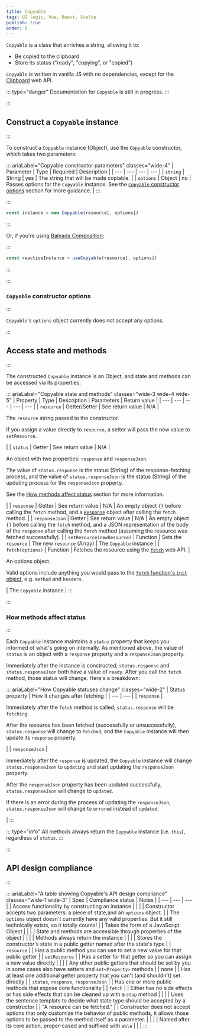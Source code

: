 ```yaml
---
title: Copyable
tags: UI logic, Vue, React, Svelte
publish: true
order: 0
---
```


`Copyable` is a class that enriches a string, allowing it to:
- Be copied to the clipboard
- Store its status ("ready", "copying", or "copied")

`Copyable` is written in vanilla JS with no dependencies, except for the [Clipboard](https://developer.mozilla.org/en-US/docs/Web/API/Clipboard) web API.

::: type="danger"
Documentation for `Copyable` is still in progress.
:::


:::
## Construct a `Copyable` instance
:::

To construct a `Copyable` instance (Object), use the `Copyable` constructor, which takes two parameters:

::: ariaLabel="Copyable constructor parameters" classes="wide-4"
| Parameter | Type | Required | Description |
| --- | --- | --- | --- |
| `string` | String | yes | The string that will be made copiable. |
| `options` | Object | no | Passes options for the `Copyable` instance. See the [`Copyable` constructor options](#Copyable-constructor-options) section for more guidance. |
:::


:::
```js
const instance = new Copyable(resource[, options])
```
:::

Or, if you're using [Baleada Composition](/docs/compositon):

:::
```js
const reactiveInstance = useCopyable(resource[, options])
```
:::


:::
### `Copyable` constructor options
:::

`Copyable`'s `options` object currently does not accept any options.


:::
## Access state and methods
:::

The constructed `Copyable` instance is an Object, and state and methods can be accessed via its properties:


::: ariaLabel="Copyable state and methods" classes="wide-3 wide-4 wide-5"
| Property | Type | Description | Parameters | Return value |
| --- | --- | --- | --- | --- |
| `resource` | Getter/Setter | See return value | N/A | <p>The `resource` string passed to the constructor.</p><p>If you assign a value directly to `resource`, a setter will pass the new value to `setResource`.</p> |
| `status` | Getter | See return value | N/A | <p>An object with two properties: `response` and `responseJson`.</p><p>The value of `status.response` is the status (String) of the response-fetching process, and the value of `status.responseJson` is the status (String) of the updating process for the `responseJson` property.</p><p>See the [How methods affect status](#how-methods-affect-status) section for more information.</p> |
| `response` | Getter | See return value | N/A | An empty object `{}` before calling the `fetch` method, and a [`Response`](https://developer.mozilla.org/en-US/docs/Web/API/Response) object after calling the `fetch` method. |
| `responseJson` | Getter | See return value | N/A | An empty object `{}` before calling the `fetch` method, and a JSON representation of the body of the `response` after calling the `fetch` method (assuming the resource was fetched successfully).  |
| `setResource(newResource)` | Function | Sets the `resource` | The new `resource` (Array) | The `Copyable` instance |
| `fetch(options)` | Function | Fetches the resource using the [`fetch`](https://developer.mozilla.org/en-US/docs/Web/API/WindowOrWorkerGlobalScope/fetch) web API. | <p>An options object.</p><p>Valid options include anything you would pass to the [`fetch` function's `init` object](https://developer.mozilla.org/en-US/docs/Web/API/WindowOrWorkerGlobalScope/fetch), e.g. `method` and `headers`.</p> | The `Copyable` instance |
:::


:::
### How methods affect status
:::

Each `Copyable` instance maintains a `status` property that keeps you informed of what's going on internally. As mentioned above, the value of `status` is an object with a `response` property and a `responseJson` property.

Immediately after the instance is constructed, `status.response` and `status.responseJson` both have a value of `ready`. After you call the `fetch` method, those status will change. Here's a breakdown:

::: ariaLabel="How Copyable statuses change" classes="wide-2"
| Status property | How it changes after fetching |
| --- | --- |
| `response` | <p>Immediately after the `fetch` method is called, `status.response` will be `fetching`.</p><p>After the resource has been fetched (successfully or unsuccessfully), `status.response` will change to `fetched`, and the `Copyable` instance will then update its `response` property.</p> |
| `responseJson` | <p>Immediately after the `response` is updated, the `Copyable` instance will change `status.responseJson` to `updating` and start updating the `responseJson` property.</p><p>After the `responseJson` property has been updated successfully, `status.responseJson` will change to `updated`.</p><p>If there is an error during the process of updating the `responseJson`, `status.responseJson` will change to `errored` instead of `updated`.</p> |
:::

::: type="info"
All methods always return the `Copyable` instance (i.e. `this`), regardless of `status`.
:::


:::
## API design compliance
:::

::: ariaLabel="A table showing Copyable's API design compliance"  classes="wide-1 wide-3"
| Spec | Compliance status | Notes |
| --- | --- | --- |
| Access functionality by constructing an instance | <ApiDesignSpecCheckmark /> |  |
| Constructor accepts two parameters: a piece of state,and an `options` object. | <ApiDesignSpecCheckmark /> | The `options` object doesn't currently have any valid properties. But it still technically exists, so it totally counts! |
| Takes the form of a JavaScript Object | <ApiDesignSpecCheckmark /> |  |
| State and methods are accessible through properties of the object | <ApiDesignSpecCheckmark /> |  |
| Methods always return the instance | <ApiDesignSpecCheckmark /> |  |
| Stores the constructor's state in a public getter named after the state's type | <ApiDesignSpecCheckmark /> | `resource`  |
| Has a public method you can use to set a new value for that public getter | <ApiDesignSpecCheckmark /> | `setResource` |
| Has a setter for that getter so you can assign a new value directly | <ApiDesignSpecCheckmark /> |  |
| Any other public getters that should be set by you in some cases also have setters and `set<Property>` methods | <ApiDesignSpecCheckmark /> | none |
| Has at least one additional getter property that you can't (and shouldn't) set directly | <ApiDesignSpecCheckmark /> | `status`, `response`, `responseJson` |
| Has one or more public methods that expose core functionality | <ApiDesignSpecCheckmark /> | `fetch` |
| Either has no side effects or has side effects that can be cleaned up with a `stop` method | <ApiDesignSpecCheckmark /> |  |
| Uses the sentence template to decide what state type should be accepted by a constructor | <ApiDesignSpecCheckmark /> | "A resource can be fetched." |
| Constructor does not accept options that only customize the behavior of public methods, it allows those options to be passed to the method itself as a parameter. | <ApiDesignSpecCheckmark /> | |
| Named after its core action, proper-cased and suffixed with `able` | <ApiDesignSpecCheckmark /> | |
:::

